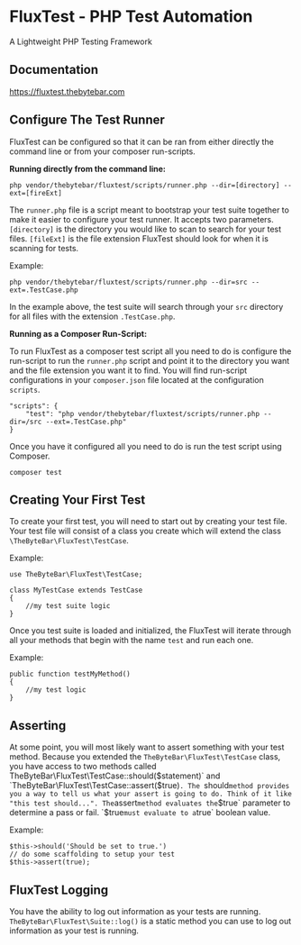 # FluxTest - PHP Test Automation

A Lightweight PHP Testing Framework

## Documentation

https://fluxtest.thebytebar.com

## Configure The Test Runner

FluxTest can be configured so that it can be ran from either directly the command line or from your composer run-scripts.

**Running directly from the command line:**

    php vendor/thebytebar/fluxtest/scripts/runner.php --dir=[directory] --ext=[fireExt]

The `runner.php` file is a script meant to bootstrap your test suite together to make it easier to configure your test runner. It accepts two parameters. `[directory]` is the directory you would like to scan to search for your test files. `[fileExt]` is the file extension FluxTest should look for when it is scanning for tests.

Example:

    php vendor/thebytebar/fluxtest/scripts/runner.php --dir=src --ext=.TestCase.php

In the example above, the test suite will search through your `src` directory for all files with the extension `.TestCase.php`.

**Running as a Composer Run-Script:**

To run FluxTest as a composer test script all you need to do is configure the run-script to run the `runner.php` script and point it to the directory you want and the file extension you want it to find. You will find run-script configurations in your `composer.json` file located at the configuration `scripts`.

    "scripts": {
        "test": "php vendor/thebytebar/fluxtest/scripts/runner.php --dir=/src --ext=.TestCase.php"
    }

Once you have it configured all you need to do is run the test script using Composer.

    composer test

## Creating Your First Test

To create your first test, you will need to start out by creating your test file. Your test file will consist of a class you create which will extend the class `\TheByteBar\FluxTest\TestCase`.

Example:

    use TheByteBar\FluxTest\TestCase;

    class MyTestCase extends TestCase
    {
        //my test suite logic
    }

Once you test suite is loaded and initialized, the FluxTest will iterate through all your methods that begin with the name `test` and run each one.

Example:

    public function testMyMethod()
    {
        //my test logic
    }

## Asserting

At some point, you will most likely want to assert something with your test method. Because you extended the `TheByteBar\FluxTest\TestCase` class, you have access to two methods called TheByteBar\FluxTest\TestCase::should($statement)` and `TheByteBar\FluxTest\TestCase::assert($true)`. The `should` method provides you a way to tell us what your assert is going to do. Think of it like "this test should...". The `assert` method evaluates the `$true` parameter to determine a pass or fail. `$true` must evaluate to a `true` boolean value.

Example:

    $this->should('Should be set to true.')
    // do some scaffolding to setup your test
    $this->assert(true);

## FluxTest Logging

You have the ability to log out information as your tests are running. `TheByteBar\FluxTest\Suite::log()` is a static method you can use to log out information as your test is running.
